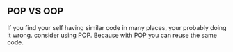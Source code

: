 ## POP VS OOP
If you find your self having similar code in many places, your probably doing it wrong. consider using POP. Because with POP you can reuse the same code. 